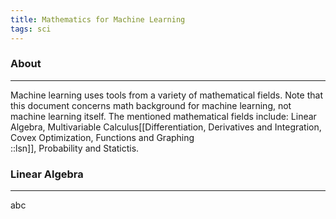 ```yaml
---
title: Mathematics for Machine Learning
tags: sci
---
```


### About

___

Machine learning uses tools from a variety of mathematical fields. Note that this document concerns math background for machine learning, not machine learning itself. The mentioned mathematical fields include: Linear Algebra, Multivariable Calculus[[Differentiation, Derivatives and Integration, Covex Optimization, Functions and Graphing <br/>::lsn]], Probability and Statictis. 

### Linear Algebra
___

abc














